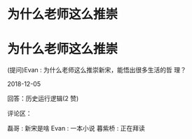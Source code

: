 # 为什么老师这么推崇

# 为什么老师这么推崇

(提问)Evan : 为什么老师这么推崇新宋，能悟出很多生活的哲 理？

2018-12-05

回答：历史运行逻辑(2 赞)

评论区：

磊哥 : 新宋是啥 Evan : 一本小说 暮紫桥 : 正在拜读